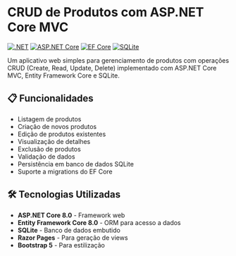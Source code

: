 # CRUD de Produtos com ASP.NET Core MVC

[![.NET](https://img.shields.io/badge/.NET-8.0-purple)](https://dotnet.microsoft.com/)
[![ASP.NET Core](https://img.shields.io/badge/ASP.NET_Core-8.0-blue)](https://dotnet.microsoft.com/apps/aspnet)
[![EF Core](https://img.shields.io/badge/EF_Core-8.0-green)](https://docs.microsoft.com/ef/core/)
[![SQLite](https://img.shields.io/badge/SQLite-3-lightgrey)](https://www.sqlite.org/)

Um aplicativo web simples para gerenciamento de produtos com operações CRUD (Create, Read, Update, Delete) implementado com ASP.NET Core MVC, Entity Framework Core e SQLite.

## 📋 Funcionalidades

- Listagem de produtos
- Criação de novos produtos
- Edição de produtos existentes
- Visualização de detalhes
- Exclusão de produtos
- Validação de dados
- Persistência em banco de dados SQLite
- Suporte a migrations do EF Core

## 🛠️ Tecnologias Utilizadas

- **ASP.NET Core 8.0** - Framework web
- **Entity Framework Core 8.0** - ORM para acesso a dados
- **SQLite** - Banco de dados embutido
- **Razor Pages** - Para geração de views
- **Bootstrap 5** - Para estilização
